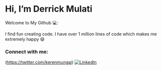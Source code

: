 # Hi, I’m Derrick Mulati

  Welcome to My Github
  💻: 



  I find fun creating code. I have over 1 million lines of code which makes me extremely happy 😄

### Connect with me:

(https://twitter.com/kerenmungai) [![LinkedIn](https://camo.githubusercontent.com/a493f6833f99fb3c85788d6d9305e6b7a42b838e5ee5d138fd9a8214a7e77472/68747470733a2f2f696d672e736869656c64732e696f2f62616467652f6c696e6b6564696e2d2532333030373742352e7376673f267374796c653d666f722d7468652d6261646765266c6f676f3d6c696e6b6564696e266c6f676f436f6c6f723d7768697465 'LinkedIn')](www.linkedin.com/in/derrick-mulati-28b054220) 
